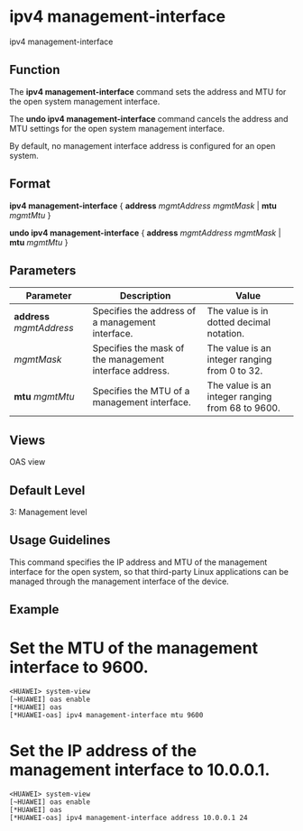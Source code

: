 ipv4 management-interface
=========================

ipv4 management-interface

Function
--------



The **ipv4 management-interface** command sets the address and MTU for the open system management interface.

The **undo ipv4 management-interface** command cancels the address and MTU settings for the open system management interface.



By default, no management interface address is configured for an open system.


Format
------

**ipv4 management-interface** { **address** *mgmtAddress* *mgmtMask* | **mtu** *mgmtMtu* }

**undo ipv4 management-interface** { **address** *mgmtAddress* *mgmtMask* | **mtu** *mgmtMtu* }


Parameters
----------

| Parameter | Description | Value |
| --- | --- | --- |
| **address** *mgmtAddress* | Specifies the address of a management interface. | The value is in dotted decimal notation. |
| *mgmtMask* | Specifies the mask of the management interface address. | The value is an integer ranging from 0 to 32. |
| **mtu** *mgmtMtu* | Specifies the MTU of a management interface. | The value is an integer ranging from 68 to 9600. |



Views
-----

OAS view


Default Level
-------------

3: Management level


Usage Guidelines
----------------

This command specifies the IP address and MTU of the management interface for the open system, so that third-party Linux applications can be managed through the management interface of the device.


Example
-------

# Set the MTU of the management interface to 9600.
```
<HUAWEI> system-view
[~HUAWEI] oas enable
[*HUAWEI] oas
[*HUAWEI-oas] ipv4 management-interface mtu 9600

```

# Set the IP address of the management interface to 10.0.0.1.
```
<HUAWEI> system-view
[~HUAWEI] oas enable
[*HUAWEI] oas
[*HUAWEI-oas] ipv4 management-interface address 10.0.0.1 24

```
